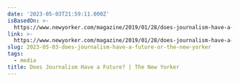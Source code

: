 ```yaml
---
date: '2023-05-03T21:59:11.000Z'
isBasedOn: >-
  https://www.newyorker.com/magazine/2019/01/28/does-journalism-have-a-future?utm_source=firefox_pocket_save_button&utm_campaign=pocket-newtab-spocs-cache-rollout&utm_content=rollout
link: >-
  https://www.newyorker.com/magazine/2019/01/28/does-journalism-have-a-future?utm_source=firefox_pocket_save_button&utm_campaign=pocket-newtab-spocs-cache-rollout&utm_content=rollout
slug: 2023-05-03-does-journalism-have-a-future-or-the-new-yorker
tags:
  - media
title: Does Journalism Have a Future? | The New Yorker
---
```


